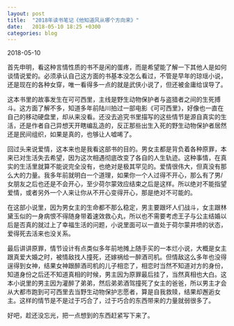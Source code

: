 ```yaml
---
layout: post
title:  "2018年读书笔记《他知道风从哪个方向来》"
date:   2018-05-10 18:25 +0300
categories: blog
---
```


2018-05-10

首先申明，看这种言情性质的书不是闲的蛋疼，而是希望能了解一下其他人是如何谈情说爱的。必须承认自己这方面的书基本没怎么看过，不管是早年的琼瑶小说，还是现在的各种女穿，唯一看得多一点的就是武侠小说了，但还被金庸给误导了。

这本书里的故事发生在可可西里，主线是野生动物保护者与盗猎者之间的生死搏斗。这方面了解不多，知道多年前陆川拍过一部电影《可可西里》，好像也一直在自己的移动硬盘里，却从来没看。还没去追究书里描写的这些情节是源自真实的生活，还是作者自己异想天开瞎编乱造的，反正那些出生入死的野生动物保护者居然还是民间组织，如果是真的，也够让人嘘唏了。

回过头来说爱情，这本来也是我看这部书的目的。男女主都是背负着各种原罪，本来已对生活失去希望，因为这次相遇彻底改变了各自的人生轨迹。这种事情，在真实的生活里就算不能说完全没有，也绝对是极其罕见的。爱情很伟大，但真没有那么大的力量。我多年前就明白一个道理，如果你一个人过得不开心，那么有了男/女朋友之后也还是不会开心，至少荷尔蒙效应结束之后是这样。所以绝对不能指望爱情，或者另外一个人来让你从不开心变得开心，那是绝对不可能的。

在这部小说里，因为男女主的生命都不那么稳定，男主要跟坏人们战斗，女主跟林黛玉似的一身病恨不得随身带着速效救心丸，所以也不需要考虑王子与公主结婚以后是否真的就过上了幸福生活的问题，小说里面可以一直处于荷尔蒙井喷的状态，爱得死去活来也没关系。

最后讲讲原罪，情节设计有点类似多年前地摊上随手买的一本烂小说，大概是女主跟真爱大婚之时，被情敌找人撞死，还嫁祸给一醉酒司机。但情敌这么多年也没得逞得到女神，结果女神跟醉酒司机的儿子相恋了，相恋时当然不知道对方的身份，知道身份之后还不知道真相的时候，男主因为原罪最后挂了，当然真相也大白。这本小说里的男主因为灌醉了弟弟，然后弟弟酒驾撞死了女主的爸爸，所以男主才会从大都市跑到可可西里去当野生动物保护志愿者，算是自我救赎，结果却邂逅女主。这样的情节是不是过于巧合了，过于巧合的东西带来的力量就弱很多了。

好吧，趁还没忘光，把一点想到的东西赶紧写下来了。






<!--end-->

